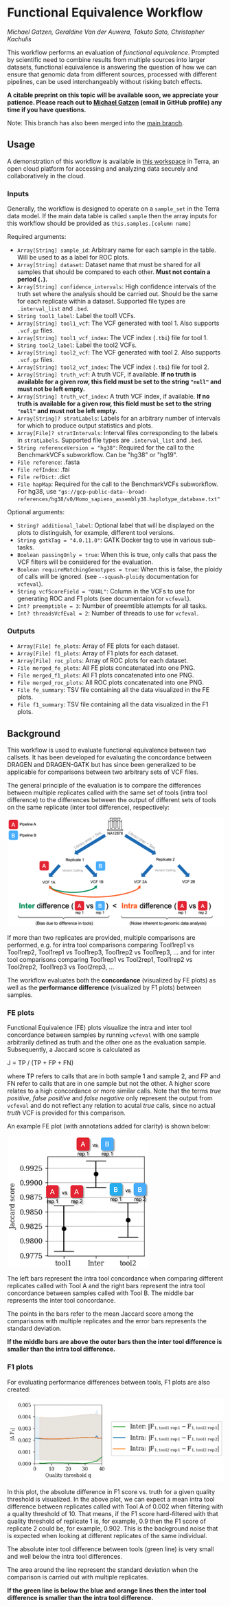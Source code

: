 # Functional Equivalence Workflow

*Michael Gatzen, Geraldine Van der Auwera, Takuto Sato, Christopher Kachulis*

This workflow performs an evaluation of *functional equivalence*. Prompted by scientific need to combine results from multiple sources into larger datasets, functional equivalence is answering the question of how we can ensure that genomic data from different sources, processed with different pipelines, can be used interchangeably without risking batch effects.

**A citable preprint on this topic will be available soon, we appreciate your patience. Please reach out to [Michael Gatzen](https://github.com/michaelgatzen) (email in GitHub profile) any time if you have questions.**

Note: This branch has also been merged into the [main branch](https://github.com/broadinstitute/palantir-workflows/tree/main/FunctionalEquivalence).

## Usage

A demonstration of this workflow is available in [this workspace](https://app.terra.bio/#workspaces/broad-firecloud-dsde-methods/FunctionalEquivalence) in Terra, an open cloud platform for accessing and analyzing data securely and collaboratively in the cloud. 

### Inputs

Generally, the workflow is designed to operate on a `sample_set` in the Terra data model. If the main data table is called `sample` then the array inputs for this workflow should be provided as `this.samples.[column name]`

Required arguments:
- `Array[String] sample_id`: Arbitrary name for each sample in the table. Will be used to as a label for ROC plots.
- `Array[String] dataset`: Dataset name that must be shared for all samples that should be compared to each other. **Must not contain a period (`.`).**
- `Array[String] confidence_intervals`: High confidence intervals of the truth set where the analysis should be carried out. Should be the same for each replicate within a dataset. Supported file types are `.interval_list` and `.bed`.
- `String tool1_label`: Label the tool1 VCFs.
- `Array[String] tool1_vcf`: The VCF generated with tool 1. Also supports `.vcf.gz` files.
- `Array[String] tool1_vcf_index`: The VCF index (`.tbi`) file for tool 1.
- `String tool2_label`: Label the tool2 VCFs.
- `Array[String] tool2_vcf`: The VCF generated with tool 2. Also supports `.vcf.gz` files.
- `Array[String] tool2_vcf_index`: The VCF index (`.tbi`) file for tool 2.
- `Array[String] truth_vcf`: A truth VCF, if available. **If no truth is available for a given row, this field must be set to the string `"null"` and must not be left empty.**
- `Array[String] truth_vcf_index`: A truth VCF index, if available. **If no truth is available for a given row, this field must be set to the string `"null"` and must not be left empty.**
- `Array[String]? stratLabels`: Labels for an arbitrary number of intervals for which to produce output statistics and plots.
- `Array[File]? stratIntervals`: Interval files corresponding to the labels in `stratLabels`. Supported file types are `.interval_list` and `.bed`.
- `String referenceVersion = "hg38"`: Required for the call to the BenchmarkVCFs subworkflow. Can be "hg38" or "hg19".
- `File reference`: .fasta
- `File refIndex`: .fai
- `File refDict`: .dict
- `File hapMap`: Required for the call to the BenchmarkVCFs subworkflow. For hg38, use `"gs://gcp-public-data--broad-references/hg38/v0/Homo_sapiens_assembly38.haplotype_database.txt"`

Optional arguments:
- `String? additional_label`: Optional label that will be displayed on the plots to distinguish, for example, different tool versions.
- `String gatkTag = "4.0.11.0"`: GATK Docker tag to use in various sub-tasks.
- `Boolean passingOnly = true`: When this is true, only calls that pass the VCF filters will be considered for the evaluation.
- `Boolean requireMatchingGenotypes = true`: When this is false, the ploidy of calls will be ignored. (see `--squash-ploidy` documentation for `vcfeval`).
- `String vcfScoreField = "QUAL"`: Column in the VCFs to use for generating ROC and F1 plots (see documentaion for `vcfeval`).
- `Int? preemptible = 3`: Number of preemtible attempts for all tasks.
- `Int? threadsVcfEval = 2`: Number of threads to use for `vcfeval`.

### Outputs
- `Array[File] fe_plots`: Array of FE plots for each dataset.
- `Array[File] f1_plots`: Array of F1 plots for each dataset.
- `Array[File] roc_plots`: Array of ROC plots for each dataset.
- `File merged_fe_plots`: All FE plots concatenated into one PNG.
- `File merged_f1_plots`: All F1 plots concatenated into one PNG.
- `File merged_roc_plots`: All ROC plots concatenated into one PNG.
- `File fe_summary`: TSV file containing all the data visualized in the FE plots.
- `File f1_summary`: TSV file containing all the data visualized in the F1 plots.

## Background
This workflow is used to evaluate functional equivalence between two callsets. It has been developed for evaluating the concordance between DRAGEN and DRAGEN-GATK but has since been generalized to be applicable for comparisons between two arbitrary sets of VCF files.

The general principle of the evaluation is to compare the differences between multiple replicates called with the same set of tools (intra tool difference) to the differences between the output of different sets of tools on the same replicate (inter tool difference), respectively:

![Intra vs inter tool difference visualization](doc/intra_vs_inter_difference.png)

If more than two replicates are provided, multiple comparisons are performed, e.g. for intra tool comparisons comparing Tool1rep1 vs Tool1rep2, Tool1rep1 vs Tool1rep3, Tool1rep2 vs Tool1rep3, ... and for inter tool comparisons comparing Tool1rep1 vs Tool2rep1, Tool1rep2 vs Tool2rep2, Tool1rep3 vs Tool2rep3, ...

The workflow evaluates both the **concordance** (visualized by FE plots) as well as the **performance difference** (visualized by F1 plots) between samples. 

### FE plots

Functional Equivalence (FE) plots visualize the intra and inter tool concordance between samples by running `vcfeval` with one sample arbitrarily defined as truth and the other one as the evaluation sample. Subsequently, a Jaccard score is calculated as

J = TP / (TP + FP + FN)

where TP refers to calls that are in both sample 1 and sample 2, and FP and FN refer to calls that are in one sample but not the other. A higher score relates to a high concordance or more similar calls. Note that the terms _true positive_, _false positive_ and _false negative_ only represent the output from `vcfeval` and do not reflect any relation to acutal _true_ calls, since no actual _truth_ VCF is provided for this comparison.

An example FE plot (with annotations added for clarity) is shown below:

![Example FE plot](doc/fe_plot.png)

The left bars represent the intra tool concordance when comparing different replicates called with Tool A and the right bars represent the intra tool concordance between samples called with Tool B. The middle bar represents the inter tool concordance.

The points in the bars refer to the mean Jaccard score among the comparisons with multiple replicates and the error bars represents the standard deviation.

**If the middle bars are above the outer bars then the inter tool difference is smaller than the intra tool difference.**

### F1 plots

For evaluating performance differences between tools, F1 plots are also created:

![Example F1 plot](doc/f1_plot.png)

In this plot, the absolute difference in F1 score vs. truth for a given quality threshold is visualized. In the above plot, we can expect a mean intra tool difference between replicates called with Tool A of 0.002 when filtering with a quality threshold of 10. That means, if the F1 score hard-filtered with that quality threshold of replicate 1 is, for example, 0.9 then the F1 score of replicate 2 could be, for example, 0.902. This is the background noise that is expected when looking at different replicates of the same individual.

The absolute inter tool difference between tools (green line) is very small and well below the intra tool differences.

The area around the line represent the standard deviation when the comparison is carried out with multiple replicates.

**If the green line is below the blue and orange lines then the inter tool difference is smaller than the intra tool difference.**
